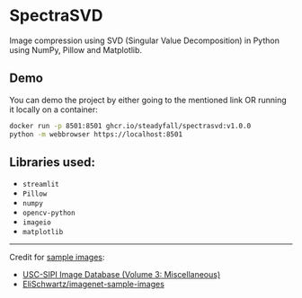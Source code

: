 # SpectraSVD
Image compression using SVD (Singular Value Decomposition) in Python using NumPy, Pillow and Matplotlib.

## Demo
You can demo the project by either going to the mentioned link OR running it locally on a container:
```bash
docker run -p 8501:8501 ghcr.io/steadyfall/spectrasvd:v1.0.0
python -m webbrowser https://localhost:8501
```

## Libraries used:
- `streamlit`
- `Pillow`
- `numpy`
- `opencv-python`
- `imageio`
- `matplotlib`

---

Credit for [sample images](./img):
- [USC-SIPI Image Database (Volume 3: Miscellaneous)](https://sipi.usc.edu/database/database.php?volume=misc)
- [EliSchwartz/imagenet-sample-images](https://github.com/EliSchwartz/imagenet-sample-images)
